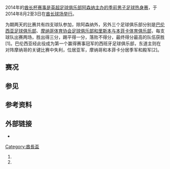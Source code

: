 2014年的[酋长杯赛事是](https://zh.wikipedia.org/wiki/酋长杯 "wikilink")[英超足球俱乐部](https://zh.wikipedia.org/wiki/英格兰足球超级联赛 "wikilink")[阿森纳主办的季前男子足球](https://zh.wikipedia.org/wiki/阿森纳足球俱乐部 "wikilink")[热身赛](https://zh.wikipedia.org/wiki/热身赛 "wikilink")，于2014年8月2至3日在[酋长球场举行](../Page/酋长球场.md "wikilink")。

为期两天的比赛共有四支球队参加，除阿森纳外，另外三个足球俱乐部分别是[巴伦西亚足球俱乐部](https://zh.wikipedia.org/wiki/巴伦西亚足球俱乐部 "wikilink")、[摩纳哥体育协会足球俱乐部和](https://zh.wikipedia.org/wiki/摩纳哥体育协会足球俱乐部 "wikilink")[里斯本与本菲卡体育俱乐部](https://zh.wikipedia.org/wiki/里斯本与本菲卡体育俱乐部 "wikilink")，每支球队出赛两场，胜出得三分，踢平得一分，落败不得分，最终得分最高的队伍获胜\[1\]。巴伦西亚经此役成为第一个赢得赛事冠军的西班牙足球俱乐部，东道主则在对阵摩纳哥的关键比赛中失利，位居亚军，摩纳哥和本菲卡分居季军和殿军\[2\]。

## 赛况

## 参见

## 参考资料

## 外部链接

  -
[Category:酋長盃](https://zh.wikipedia.org/wiki/Category:酋長盃 "wikilink")

1.
2.